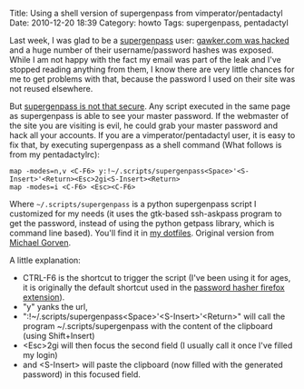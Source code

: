 Title: Using a shell version of supergenpass from vimperator/pentadactyl
Date: 2010-12-20 18:39
Category: howto
Tags: supergenpass, pentadactyl

Last week, I was glad to be a [supergenpass](http://supergenpass.com/)
user: [gawker.com was
hacked](http://www.businessinsider.com/gawker-hacked-2010-12) and a huge
number of their username/password hashes was exposed.  While I am not
happy with the fact my email was part of the leak and I've stopped reading
anything from them, I know there are very little chances for me to get
problems with that, because the password I used on their site was not
reused elsewhere.

But [supergenpass is not that
secure](http://akibjorklund.com/2009/supergenpass-is-not-that-secure).
Any script executed in the same page as supergenpass is able to see your
master password. If the webmaster of the site you are visiting is evil, he
could grab your master password and hack all your accounts. If you are a
vimperator/pentadactyl user, it is easy to fix that, by executing
supergenpass as a shell command (What follows is from my pentadactylrc):

    map -modes=n,v <C-F6> y:!~/.scripts/supergenpass<Space>'<S-Insert>'<Return><Esc>2gi<S-Insert><Return>
    map -modes=i <C-F6> <Esc><C-F6>

Where `~/.scripts/supergenpass` is a python supergenpass script I
customized for my needs (it uses the gtk-based ssh-askpass program to get
the password, instead of using the python getpass library, which is
command line based). You'll find it in [my
dotfiles](https://bitbucket.org/chmduquesne/dotfiles/src/624d4f104f7d/scripts/supergenpass).
Original version from [Michael
Gorven](http://michael.gorven.za.net/blog/2009/06/18/supergenpass-cellphones-command-line).

A little explanation:

- CTRL-F6 is the shortcut to trigger the script (I've been using it for
  ages, it is originally the default shortcut used in the [password hasher
  firefox extension](https://addons.mozilla.org/fr/firefox/addon/3282/)).
- "y" yanks the url,
- ":!\~/.scripts/supergenpass<Space\>'<S-Insert\>'<Return\>" will call the
  program \~/.scripts/supergenpass with the content of the clipboard
  (using Shift+Insert)
- <Esc\>2gi will then focus the second field (I usually call it once I've
  filled my login)
- and <S-Insert\> will paste the clipboard (now filled with the generated
  password) in this focused field.
